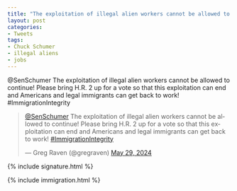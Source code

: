 ```yaml
---
title: "The exploitation of illegal alien workers cannot be allowed to continue"
layout: post
categories:
- Tweets
tags:
- Chuck Schumer
- illegal aliens
- jobs
---
```


@SenSchumer The exploitation of illegal alien workers cannot be allowed to continue! Please bring H.R. 2 up for a vote so that this exploitation can end and Americans and legal immigrants can get back to work! #ImmigrationIntegrity

<blockquote class="twitter-tweet"><p lang="en" dir="ltr"><a href="https://twitter.com/SenSchumer?ref_src=twsrc%5Etfw">@SenSchumer</a> The exploitation of illegal alien workers cannot be allowed to continue! Please bring H.R. 2 up for a vote so that this exploitation can end and Americans and legal immigrants can get back to work! <a href="https://twitter.com/hashtag/ImmigrationIntegrity?src=hash&amp;ref_src=twsrc%5Etfw">#ImmigrationIntegrity</a></p>&mdash; Greg Raven (@gregraven) <a href="https://twitter.com/gregraven/status/1795870758180368681?ref_src=twsrc%5Etfw">May 29, 2024</a></blockquote> <script async src="https://platform.twitter.com/widgets.js" charset="utf-8"></script>

{% include signature.html %}

{% include immigration.html %}
